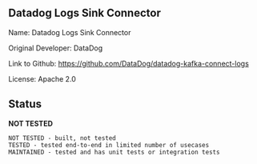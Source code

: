 ## Datadog Logs Sink Connector

Name: Datadog Logs Sink Connector

Original Developer: DataDog 

Link to Github: https://github.com/DataDog/datadog-kafka-connect-logs

License: Apache 2.0

## Status

**NOT TESTED**

```text
NOT TESTED - built, not tested
TESTED - tested end-to-end in limited number of usecases
MAINTAINED - tested and has unit tests or integration tests
```


